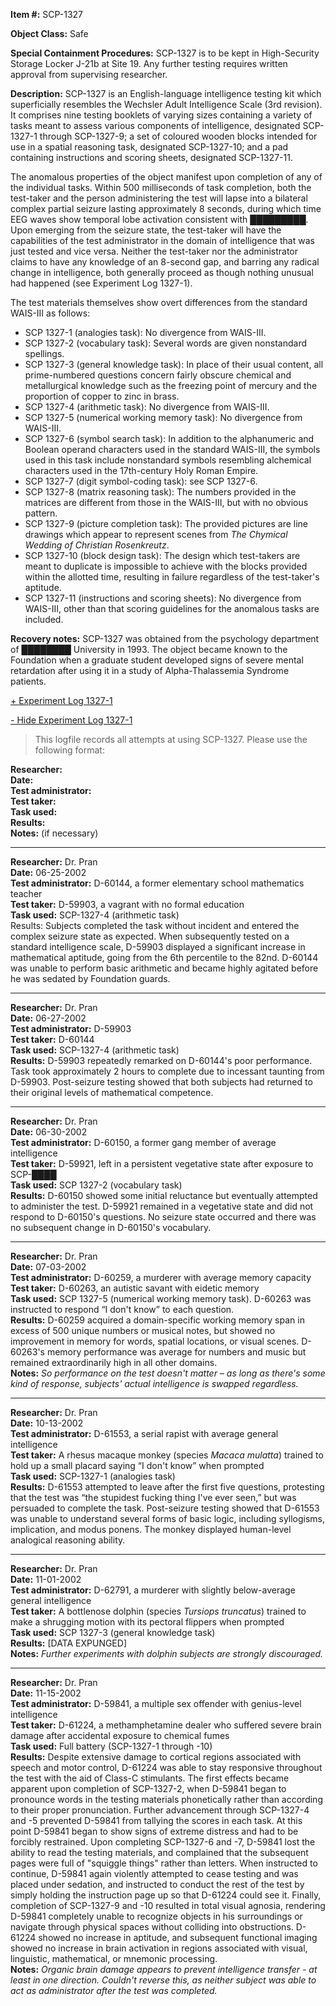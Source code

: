 **Item #:** SCP-1327

**Object Class:** Safe

**Special Containment Procedures:** SCP-1327 is to be kept in High-Security Storage Locker J-21b at Site 19. Any further testing requires written approval from supervising researcher.

**Description:** SCP-1327 is an English-language intelligence testing kit which superficially resembles the Wechsler Adult Intelligence Scale (3rd revision). It comprises nine testing booklets of varying sizes containing a variety of tasks meant to assess various components of intelligence, designated SCP-1327-1 through SCP-1327-9; a set of coloured wooden blocks intended for use in a spatial reasoning task, designated SCP-1327-10; and a pad containing instructions and scoring sheets, designated SCP-1327-11.

The anomalous properties of the object manifest upon completion of any of the individual tasks. Within 500 milliseconds of task completion, both the test-taker and the person administering the test will lapse into a bilateral complex partial seizure lasting approximately 8 seconds, during which time EEG waves show temporal lobe activation consistent with █████████. Upon emerging from the seizure state, the test-taker will have the capabilities of the test administrator in the domain of intelligence that was just tested and vice versa. Neither the test-taker nor the administrator claims to have any knowledge of an 8-second gap, and barring any radical change in intelligence, both generally proceed as though nothing unusual had happened (see Experiment Log 1327-1).

The test materials themselves show overt differences from the standard WAIS-III as follows:

*   SCP 1327-1 (analogies task): No divergence from WAIS-III.
*   SCP 1327-2 (vocabulary task): Several words are given nonstandard spellings.
*   SCP 1327-3 (general knowledge task): In place of their usual content, all prime-numbered questions concern fairly obscure chemical and metallurgical knowledge such as the freezing point of mercury and the proportion of copper to zinc in brass.
*   SCP 1327-4 (arithmetic task): No divergence from WAIS-III.
*   SCP 1327-5 (numerical working memory task): No divergence from WAIS-III.
*   SCP 1327-6 (symbol search task): In addition to the alphanumeric and Boolean operand characters used in the standard WAIS-III, the symbols used in this task include nonstandard symbols resembling alchemical characters used in the 17th-century Holy Roman Empire.
*   SCP 1327-7 (digit symbol-coding task): see SCP 1327-6.
*   SCP 1327-8 (matrix reasoning task): The numbers provided in the matrices are different from those in the WAIS-III, but with no obvious pattern.
*   SCP 1327-9 (picture completion task): The provided pictures are line drawings which appear to represent scenes from _The Chymical Wedding of Christian Rosenkreutz_.
*   SCP 1327-10 (block design task): The design which test-takers are meant to duplicate is impossible to achieve with the blocks provided within the allotted time, resulting in failure regardless of the test-taker's aptitude.
*   SCP 1327-11 (instructions and scoring sheets): No divergence from WAIS-III, other than that scoring guidelines for the anomalous tasks are included.

**Recovery notes:** SCP-1327 was obtained from the psychology department of ████████ University in 1993. The object became known to the Foundation when a graduate student developed signs of severe mental retardation after using it in a study of Alpha-Thalassemia Syndrome patients.

[+ Experiment Log 1327-1](javascript:;)

[\- Hide Experiment Log 1327-1](javascript:;)

> This logfile records all attempts at using SCP-1327. Please use the following format:

**Researcher:**  
**Date:**  
**Test administrator:**  
**Test taker:**  
**Task used:**  
**Results:**  
**Notes:** (if necessary)

* * *

**Researcher:** Dr. Pran  
**Date:** 06-25-2002  
**Test administrator:** D-60144, a former elementary school mathematics teacher  
**Test taker:** D-59903, a vagrant with no formal education  
**Task used:** SCP-1327-4 (arithmetic task)  
Results: Subjects completed the task without incident and entered the complex seizure state as expected. When subsequently tested on a standard intelligence scale, D-59903 displayed a significant increase in mathematical aptitude, going from the 6th percentile to the 82nd. D-60144 was unable to perform basic arithmetic and became highly agitated before he was sedated by Foundation guards.

* * *

**Researcher:** Dr. Pran  
**Date:** 06-27-2002  
**Test administrator:** D-59903  
**Test taker:** D-60144  
**Task used:** SCP-1327-4 (arithmetic task)  
**Results:** D-59903 repeatedly remarked on D-60144's poor performance. Task took approximately 2 hours to complete due to incessant taunting from D-59903. Post-seizure testing showed that both subjects had returned to their original levels of mathematical competence.

* * *

**Researcher:** Dr. Pran  
**Date:** 06-30-2002  
**Test administrator:** D-60150, a former gang member of average intelligence  
**Test taker:** D-59921, left in a persistent vegetative state after exposure to SCP-████  
**Task used:** SCP 1327-2 (vocabulary task)  
**Results:** D-60150 showed some initial reluctance but eventually attempted to administer the test. D-59921 remained in a vegetative state and did not respond to D-60150's questions. No seizure state occurred and there was no subsequent change in D-60150's vocabulary.

* * *

**Researcher:** Dr. Pran  
**Date:** 07-03-2002  
**Test administrator:** D-60259, a murderer with average memory capacity  
**Test taker:** D-60263, an autistic savant with eidetic memory  
**Task used:** SCP 1327-5 (numerical working memory task). D-60263 was instructed to respond “I don't know” to each question.  
**Results:** D-60259 acquired a domain-specific working memory span in excess of 500 unique numbers or musical notes, but showed no improvement in memory for words, spatial locations, or visual scenes. D-60263's memory performance was average for numbers and music but remained extraordinarily high in all other domains.  
**Notes:** _So performance on the test doesn't matter – as long as there's some kind of response, subjects' actual intelligence is swapped regardless._

* * *

**Researcher:** Dr. Pran  
**Date:** 10-13-2002  
**Test administrator:** D-61553, a serial rapist with average general intelligence  
**Test taker:** A rhesus macaque monkey (species _Macaca mulatta_) trained to hold up a small placard saying “I don't know” when prompted  
**Task used:** SCP-1327-1 (analogies task)  
**Results:** D-61553 attempted to leave after the first five questions, protesting that the test was “the stupidest fucking thing I've ever seen,” but was persuaded to complete the task. Post-seizure testing showed that D-61553 was unable to understand several forms of basic logic, including syllogisms, implication, and modus ponens. The monkey displayed human-level analogical reasoning ability.

* * *

**Researcher:** Dr. Pran  
**Date:** 11-01-2002  
**Test administrator:** D-62791, a murderer with slightly below-average general intelligence  
**Test taker:** A bottlenose dolphin (species _Tursiops truncatus_) trained to make a shrugging motion with its pectoral flippers when prompted  
**Task used:** SCP 1327-3 (general knowledge task)  
**Results:** \[DATA EXPUNGED\]  
**Notes:** _Further experiments with dolphin subjects are strongly discouraged._

* * *

**Researcher:** Dr. Pran  
**Date:** 11-15-2002  
**Test administrator:** D-59841, a multiple sex offender with genius-level intelligence  
**Test taker:** D-61224, a methamphetamine dealer who suffered severe brain damage after accidental exposure to chemical fumes  
**Task used:** Full battery (SCP-1327-1 through -10)  
**Results:** Despite extensive damage to cortical regions associated with speech and motor control, D-61224 was able to stay responsive throughout the test with the aid of Class-C stimulants. The first effects became apparent upon completion of SCP-1327-2, when D-59841 began to pronounce words in the testing materials phonetically rather than according to their proper pronunciation. Further advancement through SCP-1327-4 and -5 prevented D-59841 from tallying the scores in each task. At this point D-59841 began to show signs of extreme distress and had to be forcibly restrained. Upon completing SCP-1327-6 and -7, D-59841 lost the ability to read the testing materials, and complained that the subsequent pages were full of "squiggle things" rather than letters. When instructed to continue, D-59841 again violently attempted to cease testing and was placed under sedation, and instructed to conduct the rest of the test by simply holding the instruction page up so that D-61224 could see it. Finally, completion of SCP-1327-9 and -10 resulted in total visual agnosia, rendering D-59841 completely unable to recognize objects in his surroundings or navigate through physical spaces without colliding into obstructions. D-61224 showed no increase in aptitude, and subsequent functional imaging showed no increase in brain activation in regions associated with visual, linguistic, mathematical, or mnemonic processing.  
**Notes:** _Organic brain damage appears to prevent intelligence transfer - at least in one direction. Couldn't reverse this, as neither subject was able to act as administrator after the test was completed._